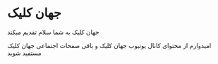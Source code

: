 # جهان کلیک


جهان کلیک به شما سلام تقدیم میکند

امیدوارم از محتوای کانال یوتیوب جهان کلیک و باقی صفحات اجتماعی جهان کلیک مستفید شوید
